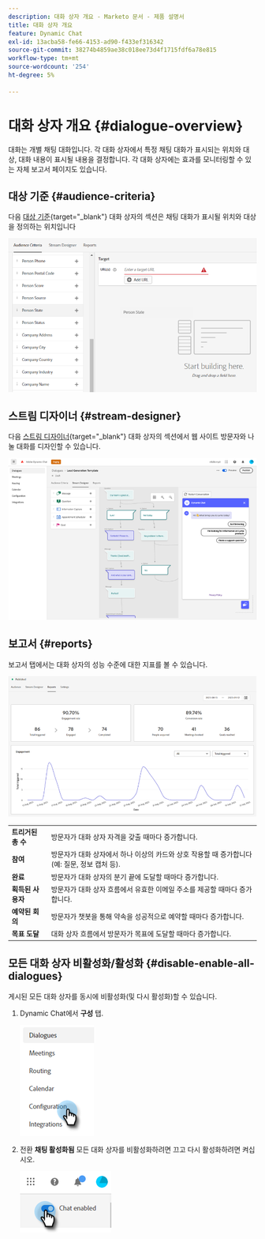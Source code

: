 ```yaml
---
description: 대화 상자 개요 - Marketo 문서 - 제품 설명서
title: 대화 상자 개요
feature: Dynamic Chat
exl-id: 13acba58-fe66-4153-ad90-f433ef316342
source-git-commit: 38274b4859ae38c018ee73d4f1715fdf6a78e815
workflow-type: tm+mt
source-wordcount: '254'
ht-degree: 5%

---
```


# 대화 상자 개요 {#dialogue-overview}

대화는 개별 채팅 대화입니다. 각 대화 상자에서 특정 채팅 대화가 표시되는 위치와 대상, 대화 내용이 표시될 내용을 결정합니다. 각 대화 상자에는 효과를 모니터링할 수 있는 자체 보고서 페이지도 있습니다.

## 대상 기준 {#audience-criteria}

다음 [대상 기준](/help/marketo/product-docs/demand-generation/dynamic-chat/automated-chat/audience-criteria.md){target="_blank"} 대화 상자의 섹션은 채팅 대화가 표시될 위치와 대상을 정의하는 위치입니다

![](assets/dialogue-overview-1.png)

## 스트림 디자이너 {#stream-designer}

다음 [스트림 디자이너](/help/marketo/product-docs/demand-generation/dynamic-chat/automated-chat/stream-designer.md){target="_blank"} 대화 상자의 섹션에서 웹 사이트 방문자와 나눌 대화를 디자인할 수 있습니다.

![](assets/dialogue-overview-2.png)

## 보고서 {#reports}

보고서 탭에서는 대화 상자의 성능 수준에 대한 지표를 볼 수 있습니다.

![](assets/dialogue-overview-3.png)

<table>
 <tr>
  <td><strong>트리거된 총 수</strong></td>
  <td>방문자가 대화 상자 자격을 갖출 때마다 증가합니다.
</td>
 </tr>
 <tr>
  <td><strong>참여</strong></td>
  <td>방문자가 대화 상자에서 하나 이상의 카드와 상호 작용할 때 증가합니다(예: 질문, 정보 캡처 등).</td>
 </tr>
 <tr>
  <td><strong>완료</strong></td>
  <td>방문자가 대화 상자의 분기 끝에 도달할 때마다 증가합니다.</td>
 </tr>
 <tr>
  <td><strong>획득된 사용자</strong></td>
  <td>방문자가 대화 상자 흐름에서 유효한 이메일 주소를 제공할 때마다 증가합니다.</td>
 </tr>
 <tr>
  <td><strong>예약된 회의</strong></td>
  <td>방문자가 챗봇을 통해 약속을 성공적으로 예약할 때마다 증가합니다.</td>
 </tr>
 <tr>
  <td><strong>목표 도달</strong></td>
  <td>대화 상자 흐름에서 방문자가 목표에 도달할 때마다 증가합니다.</td>
 </tr>
</table>

## 모든 대화 상자 비활성화/활성화 {#disable-enable-all-dialogues}

게시된 모든 대화 상자를 동시에 비활성화(및 다시 활성화)할 수 있습니다.

1. Dynamic Chat에서 **구성** 탭.

   ![](assets/dialogue-overview-4.png)

1. 전환 **채팅 활성화됨** 모든 대화 상자를 비활성화하려면 끄고 다시 활성화하려면 켜십시오.

   ![](assets/dialogue-overview-5.png)
